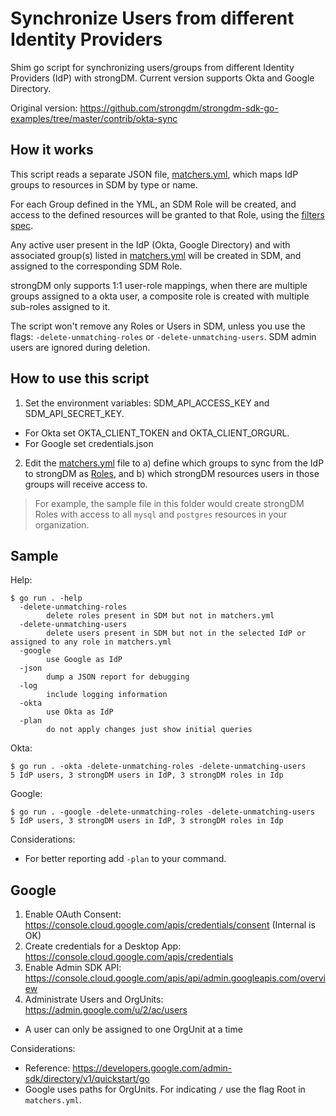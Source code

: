 # Synchronize Users from different Identity Providers 
Shim go script for synchronizing users/groups from different Identity Providers (IdP) with strongDM. Current version supports Okta and Google Directory.

Original version: https://github.com/strongdm/strongdm-sdk-go-examples/tree/master/contrib/okta-sync

## How it works
This script reads a separate JSON file, [matchers.yml](matchers.yml), which maps IdP groups to resources in SDM by type or name.

For each Group defined in the YML, an SDM Role will be created, and access to the defined resources will be granted to that Role, using the [filters spec](https://www.strongdm.com/docs/automation/getting-started/filters).

Any active user present in the IdP (Okta, Google Directory) and with associated group(s) listed in [matchers.yml](matchers.yml) will be created in SDM, and assigned to the corresponding SDM Role. 

strongDM only supports 1:1 user-role mappings, when there are multiple groups assigned to a okta user, a composite role is created with multiple sub-roles assigned to it.

The script won't remove any Roles or Users in SDM, unless you use the flags: `-delete-unmatching-roles` or `-delete-unmatching-users`. SDM admin users are ignored during deletion.

## How to use this script
1. Set the environment variables: SDM_API_ACCESS_KEY and SDM_API_SECRET_KEY. 
  * For Okta set OKTA_CLIENT_TOKEN and OKTA_CLIENT_ORGURL.
  * For Google set credentials.json 
2. Edit the [matchers.yml](matchers.yml) file to a) define which groups to sync from the IdP to strongDM as [Roles](https://www.strongdm.com/docs/admin-ui-guide/user-management/roles), and b) which strongDM resources users in those groups will receive access to.

  > For example, the sample file in this folder would create strongDM Roles with access to all `mysql` and `postgres` resources in your organization.

## Sample
Help: 
```
$ go run . -help
  -delete-unmatching-roles
    	delete roles present in SDM but not in matchers.yml
  -delete-unmatching-users
    	delete users present in SDM but not in the selected IdP or assigned to any role in matchers.yml
  -google
    	use Google as IdP
  -json
    	dump a JSON report for debugging
  -log
    	include logging information
  -okta
    	use Okta as IdP
  -plan
    	do not apply changes just show initial queries
````

Okta:
```
$ go run . -okta -delete-unmatching-roles -delete-unmatching-users
5 IdP users, 3 strongDM users in IdP, 3 strongDM roles in Idp
```

Google:
```
$ go run . -google -delete-unmatching-roles -delete-unmatching-users
5 IdP users, 3 strongDM users in IdP, 3 strongDM roles in Idp
```

Considerations:
* For better reporting add `-plan` to your command.

## Google 
1. Enable OAuth Consent: https://console.cloud.google.com/apis/credentials/consent (Internal is OK)
2. Create credentials for a Desktop App: https://console.cloud.google.com/apis/credentials
3. Enable Admin SDK API: https://console.cloud.google.com/apis/api/admin.googleapis.com/overview
4. Administrate Users and OrgUnits: https://admin.google.com/u/2/ac/users
  * A user can only be assigned to one OrgUnit at a time

Considerations:
* Reference: https://developers.google.com/admin-sdk/directory/v1/quickstart/go
* Google uses paths for OrgUnits. For indicating `/` use the flag Root in `matchers.yml`.
